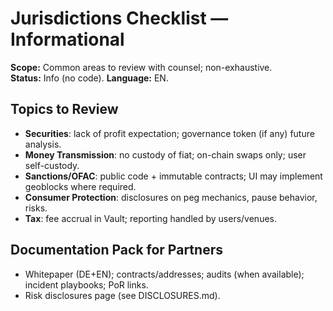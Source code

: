 # Jurisdictions Checklist — Informational
**Scope:** Common areas to review with counsel; non-exhaustive.  
**Status:** Info (no code). **Language:** EN.

## Topics to Review
- **Securities**: lack of profit expectation; governance token (if any) future analysis.
- **Money Transmission**: no custody of fiat; on-chain swaps only; user self-custody.
- **Sanctions/OFAC**: public code + immutable contracts; UI may implement geoblocks where required.
- **Consumer Protection**: disclosures on peg mechanics, pause behavior, risks.
- **Tax**: fee accrual in Vault; reporting handled by users/venues.

## Documentation Pack for Partners
- Whitepaper (DE+EN); contracts/addresses; audits (when available); incident playbooks; PoR links.
- Risk disclosures page (see DISCLOSURES.md).
